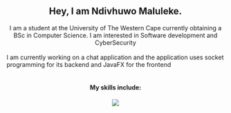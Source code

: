 <div align="center">
  <h2>
    Hey, I am Ndivhuwo Maluleke.
  </h2>
  I am a student at the University of The Western Cape currently obtaining a BSc in Computer Science. I am interested in Software development and CyberSecurity 
</div>
<br>
<div>
  I am currently working on a chat application and the application uses socket programming for its backend and JavaFX for the frontend
</div>
<br>
<div align="center">
  <h4>My skills include:</h4>
  <p align="center">
  <a href="https://skillicons.dev">
    <img src="https://skillicons.dev/icons?i=git,androidstudio,css,figma,java,js,mysql,matlab,py,react" />
  </a>
</p>
</div>
